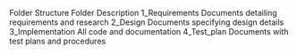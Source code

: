 





Folder Structure           Folder	Description
1_Requirements   	    Documents detailing requirements and research
2_Design            	Documents specifying design details
3_Implementation  	  All code and documentation
4_Test_plan	          Documents with test plans and procedures
